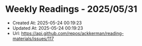 # Weekly Readings - 2025/05/31

- Created At: 2025-05-24 00:19:23
- Updated At: 2025-05-24 00:19:23
- Url: https://api.github.com/repos/ackkerman/reading-materials/issues/117

